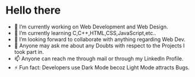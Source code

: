 # Hello there

- 🔭 I’m currently working on Web Development and Web Design.
- 🌱 I’m currently learning C,C++,HTML,CSS,JavaScript,etc..
- 👯 I’m looking  forward to collaborate with anything regarding Web Dev.
- 💬 Anyone may ask me about any Doubts with respect to the Projects I took part in.
- 📫 Anyone can reach me through mail or through my Linkedln Profile.
- ⚡ Fun fact: Developers use Dark Mode becoz Light Mode attracts Bugs.
  
<!--
**uvvxyz/uvvxyz** is a ✨ _special_ ✨ repository because its `README.md` (this file) appears on your GitHub profile
-->
